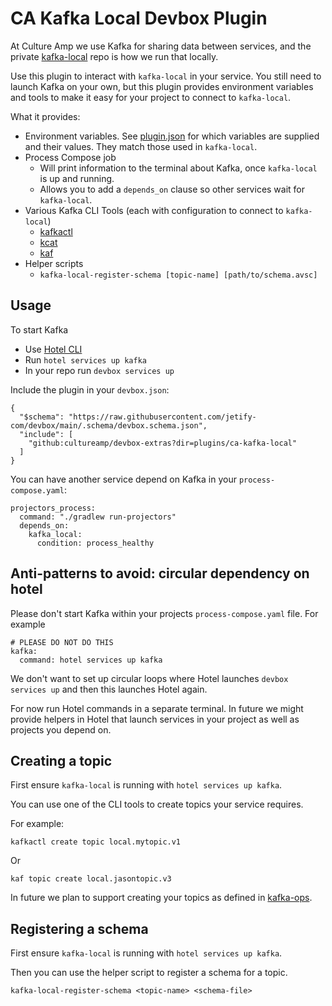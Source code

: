 # CA Kafka Local Devbox Plugin

At Culture Amp we use Kafka for sharing data between services, and the private [kafka-local](https://github.com/cultureamp/kafka-local) repo is how we run that locally.

Use this plugin to interact with `kafka-local` in your service. You still need to launch Kafka on your own, but this plugin provides environment variables and tools to make it easy for your project to connect to `kafka-local`.

What it provides:

- Environment variables. See [plugin.json](./plugin.json) for which variables are supplied and their values. They match those used in `kafka-local`.
- Process Compose job
  - Will print information to the terminal about Kafka, once `kafka-local` is up and running.
  - Allows you to add a `depends_on` clause so other services wait for `kafka-local`.
- Various Kafka CLI Tools (each with configuration to connect to `kafka-local`)
  - [kafkactl](https://deviceinsight.github.io/kafkactl/)
  - [kcat](https://github.com/edenhill/kcat)
  - [kaf](https://github.com/birdayz/kaf)
- Helper scripts
  - `kafka-local-register-schema [topic-name] [path/to/schema.avsc]`

## Usage

To start Kafka

- Use [Hotel CLI](https://github.com/cultureamp/hotel)
- Run `hotel services up kafka`
- In your repo run `devbox services up`

Include the plugin in your `devbox.json`:

    {
      "$schema": "https://raw.githubusercontent.com/jetify-com/devbox/main/.schema/devbox.schema.json",
      "include": [
        "github:cultureamp/devbox-extras?dir=plugins/ca-kafka-local"
      ]
    }

You can have another service depend on Kafka in your `process-compose.yaml`:

    projectors_process:
      command: "./gradlew run-projectors"
      depends_on:
        kafka_local:
          condition: process_healthy

## Anti-patterns to avoid: circular dependency on hotel

Please don't start Kafka within your projects `process-compose.yaml` file. For example

    # PLEASE DO NOT DO THIS
    kafka:
      command: hotel services up kafka

We don't want to set up circular loops where Hotel launches `devbox services up` and then this launches Hotel again.

For now run Hotel commands in a separate terminal. In future we might provide helpers in Hotel that launch services in your project as well as projects you depend on.

## Creating a topic

First ensure `kafka-local` is running with `hotel services up kafka`.

You can use one of the CLI tools to create topics your service requires.

For example:

    kafkactl create topic local.mytopic.v1

Or

    kaf topic create local.jasontopic.v3

In future we plan to support creating your topics as defined in [kafka-ops](https://github.com/cultureamp/kafka-ops/).

## Registering a schema

First ensure `kafka-local` is running with `hotel services up kafka`.

Then you can use the helper script to register a schema for a topic.

    kafka-local-register-schema <topic-name> <schema-file>
